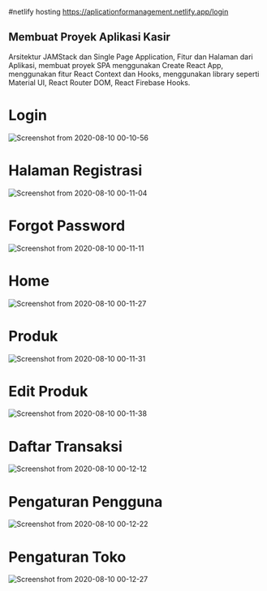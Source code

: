 #netlify hosting
https://aplicationformanagement.netlify.app/login

## Membuat Proyek Aplikasi Kasir

Arsitektur JAMStack dan Single Page Application, Fitur dan Halaman dari Aplikasi, membuat proyek SPA menggunakan Create React App, menggunakan fitur React Context dan Hooks, menggunakan library seperti Material UI, React Router DOM, React Firebase Hooks.

# Login

![Screenshot from 2020-08-10 00-10-56](https://user-images.githubusercontent.com/68315330/89737940-3316aa00-da9f-11ea-9a8d-d1d0bb7ba708.png)

# Halaman Registrasi

![Screenshot from 2020-08-10 00-11-04](https://user-images.githubusercontent.com/68315330/89737978-5f322b00-da9f-11ea-8bbe-cf15b3ed8193.png)

# Forgot Password

![Screenshot from 2020-08-10 00-11-11](https://user-images.githubusercontent.com/68315330/89737998-7cff9000-da9f-11ea-9bd8-9b9dc6ed1676.png)

# Home

![Screenshot from 2020-08-10 00-11-27](https://user-images.githubusercontent.com/68315330/89738018-9bfe2200-da9f-11ea-9570-5f9e38e4f9f1.png)

# Produk

![Screenshot from 2020-08-10 00-11-31](https://user-images.githubusercontent.com/68315330/89738033-b46e3c80-da9f-11ea-9f14-0288d02509c5.png)

# Edit Produk

![Screenshot from 2020-08-10 00-11-38](https://user-images.githubusercontent.com/68315330/89738044-c64fdf80-da9f-11ea-92cc-e0427591d306.png)

# Daftar Transaksi

![Screenshot from 2020-08-10 00-12-12](https://user-images.githubusercontent.com/68315330/89738053-d8ca1900-da9f-11ea-8361-5f1303efce9a.png)

# Pengaturan Pengguna

![Screenshot from 2020-08-10 00-12-22](https://user-images.githubusercontent.com/68315330/89738059-f0090680-da9f-11ea-950d-5d179df8fb9a.png)

# Pengaturan Toko

![Screenshot from 2020-08-10 00-12-27](https://user-images.githubusercontent.com/68315330/89738070-044d0380-daa0-11ea-91c1-401fe3e8ff38.png)
